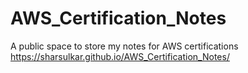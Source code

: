 # AWS_Certification_Notes
A public space to store my notes for AWS certifications
https://sharsulkar.github.io/AWS_Certification_Notes/
